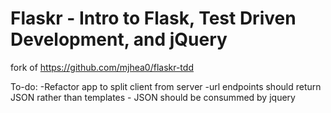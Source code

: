 # Flaskr - Intro to Flask, Test Driven Development, and jQuery

fork of https://github.com/mjhea0/flaskr-tdd

To-do:
    -Refactor app to split client from server
        -url endpoints should return JSON rather than templates
        - JSON should be consummed by jquery


